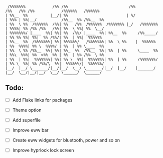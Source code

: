 ```
 /%%%%%%%            /%% /%%                           /%%                 /%%   /%% /%%            /%%%%%%   /%%%%%% 
| %%__  %%          |__/| %%                          | %/                | %%% | %%|__/           /%%__  %% /%%__  %%
| %%  \ %%  /%%%%%%  /%%| %%   /%%  /%%%%%%  /%%%%%%% |_/   /%%%%%%%      | %%%%| %% /%% /%%   /%%| %%  \ %%| %%  \__/
| %%%%%%%/ |____  %%| %%| %%  /%%/ |____  %%| %%__  %%     /%%_____/      | %% %% %%| %%|  %% /%%/| %%  | %%|  %%%%%% 
| %%__  %%  /%%%%%%%| %%| %%%%%%/   /%%%%%%%| %%  \ %%    |  %%%%%%       | %%  %%%%| %% \  %%%%/ | %%  | %% \____  %%
| %%  \ %% /%%__  %%| %%| %%_  %%  /%%__  %%| %%  | %%     \____  %%      | %%\  %%%| %%  >%%  %% | %%  | %% /%%  \ %%
| %%  | %%|  %%%%%%%| %%| %% \  %%|  %%%%%%%| %%  | %%     /%%%%%%%/      | %% \  %%| %% /%%/\  %%|  %%%%%%/|  %%%%%%/
|__/  |__/ \_______/|__/|__/  \__/ \_______/|__/  |__/    |_______/       |__/  \__/|__/|__/  \__/ \______/  \______/ 
```

## Todo:

- [ ] Add Flake links for packages
- [ ] Theme option
- [ ] Add superfile
- [ ] Improve eww bar
- [ ] Create eww widgets for bluetooth, power and so on
- [ ] Improve hyprlock lock screen

